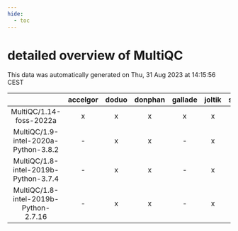 ```yaml
---
hide:
  - toc
---
```


detailed overview of MultiQC
============================


This data was automatically generated on Thu, 31 Aug 2023 at 14:15:56 CEST  

| |accelgor|doduo|donphan|gallade|joltik|skitty|swalot|victini|
| :---: | :---: | :---: | :---: | :---: | :---: | :---: | :---: | :---: |
|MultiQC/1.14-foss-2022a|x|x|x|x|x|x|x|x|
|MultiQC/1.9-intel-2020a-Python-3.8.2|-|x|x|-|x|x|x|x|
|MultiQC/1.8-intel-2019b-Python-3.7.4|-|x|x|-|x|x|-|x|
|MultiQC/1.8-intel-2019b-Python-2.7.16|-|x|x|-|x|x|-|x|
